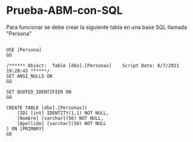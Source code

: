 # Prueba-ABM-con-SQL

Para funcionar se debe crear la siguiente tabla en una base SQL llamada "Persona"

```
	
USE [Persona]
GO

/****** Object:  Table [dbo].[Personas]    Script Date: 6/7/2021 19:20:43 ******/
SET ANSI_NULLS ON
GO

SET QUOTED_IDENTIFIER ON
GO

CREATE TABLE [dbo].[Personas](
	[ID] [int] IDENTITY(1,1) NOT NULL,
	[Nombre] [varchar](50) NOT NULL,
	[Apellido] [varchar](50) NOT NULL
) ON [PRIMARY]
GO

```
